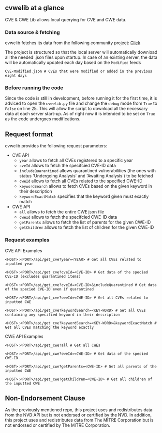 ## cvwelib at a glance

CVE & CWE Lib allows local querying for CVE and CWE data.

### Data source & fetching

cvwelib fetches its data from the following community project: [Click](https://github.com/fkie-cad/nvd-json-data-feeds)

The project is structured so that the local server will automatically download all the needed .json files upon startup.
In case of an existing server, the data will be automatically updated each day based on the `Modified` feeds

```plain
CVE-Modified.json # CVEs that were modified or added in the previous eight days
```

### Before running the code

Since the code is still in development, before running it for the first time, it is adviced to open the `cvwelib.py` file and change
the `debug` mode from `True` to `False` on line 25. This will allow the script to download all the necessary data at each server start-up. As of
right now it is intended to be set on `True` as the code undergoes modifications.

## Request format

cvwelib provides the following request parameters:
- CVE API
    - `year` allows to fetch all CVEs registered to a specific year
    - `cveId` allows to fetch the specifcied CVE-ID data
    - `includeQuarantined` allows quarantined vulnerabilities (the ones with status 'Undergoing Analysis' and 'Awaiting Analysis') to be fetched
    - `cweId` allows to fetch all CVEs related to the specified CWE-ID
    - `keywordSearch` allows to fetch CVEs based on the given keyword in their description
    - `keywordExactMatch` specifies that the keyword given must exactly match
- CWE API
    - `all` allows to fetch the entire CWE json file 
    - `cweId` allows to fetch the specifcied CWE-ID data
    - `getParents` allows to fetch the list of parents for the given CWE-ID
    - `getChildren` allows to fetch the list of children for the given CWE-ID

### Request examples

CVE API Examples

```plain
<HOST>:<PORT>/api/get_cve?year=<YEAR> # Get all CVEs related to inputted year
```

```plain
<HOST>:<PORT>/api/get_cve?cveId=<CVE-ID> # Get data of the specied CVE-ID (excludes quarantined items)
```

```plain
<HOST>:<PORT>/api/get_cve?cveId=<CVE-ID>&includeQuarantined # Get data of the specied CVE-ID even if quarantined
```

```plain
<HOST>:<PORT>/api/get_cve?cweId=<CWE-ID> # Get all CVEs related to inputted CWE
```

```plain
<HOST>:<PORT>/api/get_cve?keywordSearch=<KEY-WORD> # Get all CVEs containing any specified keyword in their description
```

```plain
<HOST>:<PORT>/api/get_cve?keywordSearch=<KEY-WORD>&keywordExactMatch # Get all CVEs matching the keyword exactly
```

CWE API Examples

```plain
<HOST>:<PORT>/api/get_cwe?all # Get all CWEs
```

```plain
<HOST>:<PORT>/api/get_cwe?cweId=<CWE-ID> # Get data of the specied CWE-ID
```

```plain
<HOST>:<PORT>/api/get_cwe?getParents=<CWE-ID> # Get all parents of the inputted CWE
```

```plain
<HOST>:<PORT>/api/get_cwe?getChildren=<CWE-ID> # Get all children of the inputted CWE
```

## Non-Endorsement Clause

As the previously mentioned repo, this project uses and redistributes data from the NVD API but is not endorsed or certified by the NVD.
In addition, this project uses and redistributes data from The MITRE Corporation but is not endorsed or certified by The MITRE Corporation.
